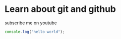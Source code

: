 # Learn about git and github

subscribe me on youtube

```javascript
console.log("hello world");
```
